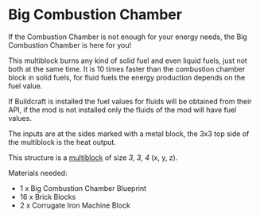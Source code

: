 # Big Combustion Chamber

If the Combustion Chamber is not enough for your energy needs, the Big Combustion Chamber is here for you!

This multiblock burns any kind of solid fuel and even liquid fuels, just not both at the same time. 
It is 10 times faster than the combustion chamber block in solid fuels, for fluid fuels the energy production 
depends on the fuel value.

If Buildcraft is installed the fuel values for fluids will be obtained from their API, if the mod is not
installed only the fluids of the mod will have fuel values.

The inputs are at the sides marked with a metal block, the 3x3 top side of the multiblock is the heat output.

This structure is a [multiblock](../../3-multiblocks.md) of size *3, 3, 4* (x, y, z).

Materials needed:
- 1 x Big Combustion Chamber Blueprint
- 16 x Brick Blocks
- 2 x Corrugate Iron Machine Block